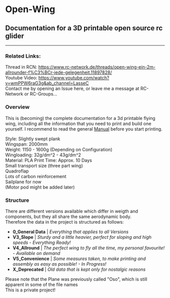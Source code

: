# Open-Wing
## Documentation for a 3D printable open source rc glider
-----------------------------------------------------------------------------------------------------------
### Related Links:  
Thread in RCN: https://www.rc-network.de/threads/open-wing-ein-2m-allrounder-f%C3%BCr-jede-gelegenheit.11897828/  
Youtube Video: https://www.youtube.com/watch?v=wmPPW6raG3g&ab_channel=LasseC  
Contact me by opening an Issue here, or leave me a message at RC-Network or RC-Groups...  


### Overview
This is (becoming) the complete documentation for a 3d printable flying wing, including all the information that you need to print and build one yourself.
I recommend to read the general [Manual]('0_General%20Data/General%20Manual.md') before you start printing.

Style: Slightly swept plank  
Wingspan: 2000mm  
Weight: 1150 - 1600g (Depending on Configuration)  
Wingloading: 32g/dm^2 - 43g/dm^2  
Material: PLA
Print Time: Approx. 10 Days  
Small transport size (three part wing)  
Quadroflap  
Lots of carbon reinforcement  
Sailplane for now  
(Motor pod might be added later)  


### Structure
There are different versions available which differ in weigth and components, but they all share the same aerodynamic body.  
Therefore the data in the project is structured as follows:  

- **0_General Data** | *Everything that applies to all Versions*
- **V3_Slope** | *Sturdy and a little heavier, perfect for sloping and high speeds - Everything Ready!*
- **V4_Allround** | *The perfect wing to fly all the time, my personal favourite! - Available on demand*
- **V5_Convenience** | *Some measures taken, to make printing and assembly as easy as possible! - In Progress!*  
- **X_Deprecated** | *Old data that is kept only for nostalgic reasons*  



Please note that the Plane was previously called "Oso", which is still apparent in some of the file names  
This is a private project!



